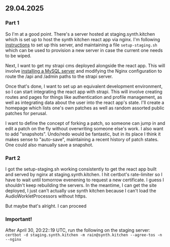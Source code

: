 ## 29.04.2025

### Part 1

So I'm at a good point. There's a server hosted at staging.synth.kitchen which is set up to host the synth kitchen react app via nginx. I'm following [instructions](https://dev.to/jackrkelly/create-a-full-stack-web-application-using-react-strapi-nginx-mongodb-and-digitalocean-bkh) to set up this server, and maintaining a file `setup-staging.sh` which can be used to provision a new server in case the current one needs to be wiped.

Next, I want to get my strapi cms deployed alongside the react app. This will involve [installing a MySQL server](https://documentation.ubuntu.com/server/how-to/databases/install-mysql/index.html) and modifying the Nginx configuration to route the /api and /admin paths to the strapi server.

Once that's done, I want to set up an equivalent development environment, so I can start integrating the react app with strapi. This will involve creating routes and pages for things like authentication and profile management, as well as integrating data about the user into the react app's state. I'll create a homepage which lists one's own patches as well as random assorted public patches for perusal.

I want to define the concept of forking a patch, so someone can jump in and edit a patch on the fly without overwriting someone else's work. I also want to add "snapshots". Undo/redo would be fantastic, but in its place I think it makes sense to "auto-save", maintaining a recent history of patch states. One could also manually save a snapshot.

### Part 2

I got the setup-staging.sh working consistently to get the react app built and served by nginx at staging.synth.kitchen. I hit certbot's rate-limiter so I have to wait until tomorrow evenening to request a new certificate. I guess I shouldn't keep rebuilding the servers. In the meantime, I can get the site deployed, I just can't actually use synth kitchen because I can't load the AudioWorkletProcessors without https.

But maybe that's alright. I can proceed

### Important!

After April 30, 20:22::19 UTC, run the following on the staging server:
`certbot -d staging.synth.kitchen -m rain@synth.kitchen --agree-tos -n --nginx`
